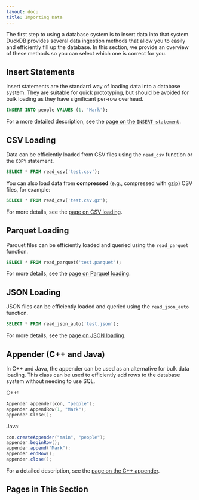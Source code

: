 ```yaml
---
layout: docu
title: Importing Data
---
```


The first step to using a database system is to insert data into that system. DuckDB provides several data ingestion methods that allow you to easily and efficiently fill up the database. In this section, we provide an overview of these methods so you can select which one is correct for you.

## Insert Statements

Insert statements are the standard way of loading data into a database system. They are suitable for quick prototyping, but should be avoided for bulk loading as they have significant per-row overhead.

```sql
INSERT INTO people VALUES (1, 'Mark');
```

For a more detailed description, see the [page on the `INSERT statement`](../data/insert).

## CSV Loading

Data can be efficiently loaded from CSV files using the `read_csv` function or the `COPY` statement.

```sql
SELECT * FROM read_csv('test.csv');
```

You can also load data from **compressed** (e.g., compressed with [gzip](https://www.gzip.org/)) CSV files, for example:

```sql
SELECT * FROM read_csv('test.csv.gz');
```

For more details, see the [page on CSV loading](../data/csv).

## Parquet Loading

Parquet files can be efficiently loaded and queried using the `read_parquet` function.

```sql
SELECT * FROM read_parquet('test.parquet');
```

For more details, see the [page on Parquet loading](../data/parquet).

## JSON Loading

JSON files can be efficiently loaded and queried using the `read_json_auto` function.

```sql
SELECT * FROM read_json_auto('test.json');
```

For more details, see the [page on JSON loading](../data/json).

## Appender (C++ and Java)

In C++ and Java, the appender can be used as an alternative for bulk data loading. This class can be used to efficiently add rows to the database system without needing to use SQL.

C++:

```cpp
Appender appender(con, "people");
appender.AppendRow(1, "Mark");
appender.Close();
```

Java:

```java
con.createAppender("main", "people");
appender.beginRow();
appender.append("Mark");
appender.endRow();
appender.close();
```

For a detailed description, see the [page on the C++ appender](../data/appender).

## Pages in This Section
